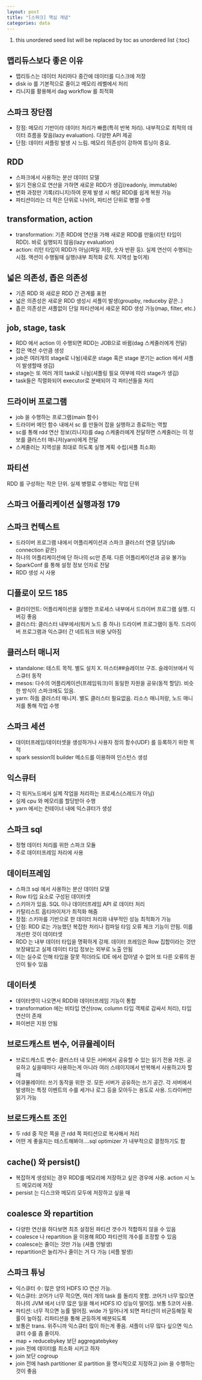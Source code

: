 ```yaml
---
layout: post
title: "[스파크] 핵심 개념"
categories: data
---
```


1. this unordered seed list will be replaced by toc as unordered list
{:toc}

## 맵리듀스보다 좋은 이유

- 맵리듀스는 데이터 처리마다 중간에 데이터를 디스크에 저장
- disk io 를 기본적으로 줄이고 메모리 레벨에서 처리
- 리니지를 활용해서 dag workflow 를 최적화

## 스파크 장단점

- 장점: 메모리 기반이라 데이터 처리가 빠름(특히 반복 처리). 내부적으로 최적의 데이터 흐름을 찾음(lazy evaluation). 다양한 API 제공
- 단점: 데이터 셔플링 발생 시 느림. 메모리 의존성이 강하여 튜닝이 중요. 

## RDD
 
- 스파크에서 사용하는 분산 데이터 모델
- 읽기 전용으로 연산을 가하면 새로운 RDD가 생김(readonly, immutable)
- 변화 과정만 기록(리니지)하여 문제 발생 시 해당 RDD를 쉽게 복원 가능
- 파티션이라는 더 작은 단위로 나뉘어, 파티션 단위로 병렬 수행

## transformation, action

- transformation: 기존 RDD에 연산을 가해 새로운 RDD를 만듦(리턴 타입이 RDD). 바로 실행되지 않음(lazy evaluation)
- action: 리턴 타입이 RDD가 아님(파일 저장, 숫자 반환 등). 실제 연산이 수행되는 시점. 액션이 수행될때 실행(내부 최적화 로직. 지역성 높이게)

## 넓은 의존성, 좁은 의존성

- 기존 RDD 와 새로운 RDD 간 관계를 표현
- 넓은 의존성은 새로운 RDD 생성시 셔플이 발생(groupby, reduceby 같은..)
- 좁은 의존성은 셔플없이 단일 파티션에서 새로운 RDD 생성 가능(map, filter, etc.)

## job, stage, task

- RDD 에서 action 이 수행되면 RDD는 JOB으로 바뀜(dag 스케줄러에게 전달)
- 잡은 액션 수만큼 생성
- job은 여러개의 stage로 나뉨(새로운 stage 혹은 stage 분기는 action 에서 셔플이 발생할때 생김)
- stage는 또 여러 개의 task로 나뉨(셔플링 필요 여부에 따라 stage가 생김)
- task들은 직렬화되어 executor로 분배되어 각 파티션들을 처리

## 드라이버 프로그램

- job 을 수행하는 프로그램(main 함수)
- 드라이버 메인 함수 내에서 sc 를 만들어 잡을 실행하고 종료하는 역할
- sc를 통해 rdd 연산 정보(리니지)를 dag 스케줄러에게 전달하면 스케줄러는 이 정보를 클러스터 매니저(yarn)에게 전달
- 스케줄러는 지역성을 최대로 하도록 실행 계획 수립(셔플 최소화)

## 파티션

RDD 를 구성하는 작은 단위. 실제 병렬로 수행되는 작업 단위

## 스파크 어플리케이션 실행과정 179

## 스파크 컨텍스트

- 드라이버 프로그램 내에서 어플리케이션과 스파크 클러스터 연결 담당(db connection 같은)
- 하나의 어플리케이션에 단 하나의 sc만 존재. 다른 어플리케이션과 공유 불가능
- SparkConf 를 통해 설정 정보 인자로 전달
- RDD 생성 시 사용

## 디플로이 모드 185

- 클라이언트: 어플리케이션을 실행한 프로세스 내부에서 드라이버 프로그램 실행. 디버깅 좋음
- 클러스터: 클러스터 내부에서(워커 노드 중 하나) 드라이버 프로그램이 동작. 드라이버 프로그램과 익스큐터 간 네트워크 비용 낮아짐

## 클러스터 매니저

- standalone: 테스트 목적. 별도 설치 X. 마스터##슬레이브 구조. 슬레이브에서 익스큐터 동작 
- mesos: 다수의 어플리케이션(프레임워크)이 동일한 자원을 공유(동적 할당). 비슷한 방식이 스파크에도 있음. 
- yarn: 하둡 클러스터 매니저. 별도 클러스터 필요없음. 리소스 매니저랑, 노드 매니저를 통해 작업 수행

## 스파크 세션

- 데이터프레임/데이터셋을 생성하거나 사용자 정의 함수(UDF) 를 등록하기 위한 목적
- spark session의 builder 메소드를 이용하여 인스턴스 생성

## 익스큐터

- 각 워커노드에서 실제 작업을 처리하는 프로세스(스레드가 아님)
- 실제 cpu 와 메모리를 할당받아 수행
- yarn 에서는 컨테이너 내에 익스큐터가 생성

## 스파크 sql

- 정형 데이터 처리를 위한 스파크 모듈
- 주로 데이터프레임 처리에 사용

## 데이터프레임

- 스파크 sql 에서 사용하는 분산 데이터 모델
- Row 타입 요소로 구성된 데이터셋
- 스키마가 있음. SQL 이나 데이터프레임 API 로 데이터 처리
- 카탈리스트 옵티마이저가 최적화 해줌
- 장점: 스키마를 기반으로 한 데이터 처리와 내부적인 성능 최적화가 가능
- 단점: RDD 로는 가능했던 복잡한 처리나 컴파일 타임 오류 체크 기능이 안됨. 이를 개선한 것이 데이터셋
- RDD 는 내부 데이터 타입을 명확하게 강제. 데이터 프레임은 Row 집합이라는 것만 보장돼있고 실제 데이터 타입 정보는 외부로 노출 안됨
- 이는 실수로 인해 타입을 잘못 적더라도 IDE 에서 잡아낼 수 없어 또 다른 오류의 원인이 될수 있음

## 데이터셋

- 데이터셋이 나오면서 RDD와 데이터프레임 기능이 통합
- transformation 에는 비타입 연산(row, column 타입 객체로 감싸서 처리), 타입 연산이 존재
- 파이썬은 지원 안됨

## 브로드캐스트 변수, 어큐뮬레이터

- 브로드캐스트 변수: 클러스터 내 모든 서버에서 공유할 수 있는 읽기 전용 자원. 공유하고 싶을때마다 사용하는게 아니라 여러 스테이지에서 반복해서 사용하고자 할때
- 어큐뮬레이터: 쓰기 동작을 위한 것. 모든 서버가 공유하는 쓰기 공간. 각 서버에서 발생하는 특정 이벤트의 수를 세거나 로그 등을 모아두는 용도로 사용. 드라이버만 읽기 가능

## 브로드캐스트 조인

- 두 rdd 중 작은 쪽을 큰 rdd 쪽 파티션으로 복사해서 처리
- 어떤 게 좋을지는 테스트해봐야....sql optimizer 가 내부적으로 결정하기도 함

## cache() 와 persist()

- 복잡하게 생성되는 경우 RDD를 메모리에 저장하고 싶은 경우에 사용. action 시 노드 메모리에 저장
- persist 는 디스크와 메모리 모두에 저장하고 싶을 때 

## coalesce 와 repartition

- 다양한 연산을 하다보면 최초 설정된 파티션 갯수가 적합하지 않을 수 있음 
- coalesce 나 repartition 을 이용해 RDD 파티션의 개수를 조정할 수 있음
- coalesce는 줄이는 것만 가능 (셔플 안발생)
- repartition은 늘리거나 줄이는 거 다 가능 (셔플 발생)

## 스파크 튜닝

- 익스큐터 수: 많은 양의 HDFS IO 연산 가능. 
- 익스큐터: 코어가 너무 적으면, 여러 개의 task 를 돌리지 못함. 코어가 너무 많으면 하나의 JVM 에서 너무 많은 일을 해서 HDFS IO 성능이 떨어짐. 보통 5코어 사용.
- 파티션: 너무 적으면 능률 떨어짐. wide 가 일어나게 되면 파티션이 비균등해질 확률이 높아짐. 리파티션을 통해 균등하게 배분되도록
- 보통은 trans. 위주니까 익스큐터 많이 하는게 좋음. 셔플이 너무 많다 싶으면 익스큐터 수를 좀 줄이자.
- map + reducebykey 보단 aggregatebykey
- join 전에 데이터를 최소화 시키고 하자
- join 보단 cogroup
- join 전에 hash partitioner 로 partition 을 명시적으로 지정하고 join 을 수행하는 것이 좋음